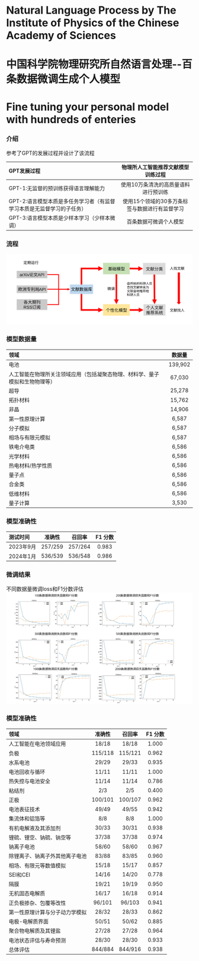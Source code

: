 # Natural Language Process by The Institute of Physics of the Chinese Academy of Sciences
# 中国科学院物理研究所自然语言处理--百条数据微调生成个人模型
# Fine tuning your personal model with hundreds of enteries

### 介绍
参考了GPT的发展过程并设计了该流程

| GPT发展过程| 物理所人工智能推荐文献模型训练过程 |
|:--------| :---------:|
| GPT-1:无监督的预训练获得语言理解能力 | 使用10万条清洗的高质量语料进行预训练 |
| GPT-2:语言模型本质是多任务学习者（有监督学习本质是无监督学习的子任务） | 使用15个领域的30多万条标签与数据进行有监督学习 |
| GPT-3:语言模型本质是少样本学习（少样本微调） | 百条数据可微调个人模型 |

### 流程
![物理所人工智能推荐文献系统模型工作过程](./fig/2.svg)

### 模型数据量
|领域|数据量|
|:--------| :---------:|
|电池|139,902|
|人工智能在物理所关注领域应用（包括凝聚态物理、材料学、量子模拟和生物物理等）|	67,030|
|超导|25,278|
|拓扑材料|15,762|
|非晶|14,906|
|第一性原理计算|6,587|
|分子模拟|6,587|
|相场与有限元模拟|6,587|
|铁电介电类|6,586|
|光学材料|6,586|
|热电材料/热学性质|6,586|
|量子点|6,586|
|合金类|6,586|
|低维材料|6,586|
|量子计算|3,530|

### 模型准确性
|测试时间|准确性|召回率|F1 分数|
|:--------| :---------:| :---------:| :---------:|
|2023年9月|257/259|257/264|0.983|
|2024年1月|536/539|536/548|0.986|

### 微调结果
不同数据量微调loss和F1分数评估
![不同数据量微调loss和F1分数评估](./fig/4.svg)

### 模型准确性
|领域|准确性|召回率|F1 分数|
|:--------| :---------:| :---------:| :---------:|
|人工智能在电池领域应用|18/18|18/18|1.000|
|负极|115/118|115/121|0.962|
|水系电池|29/29|29/33|0.935|
|电池回收与循环|11/11|11/11|1.000| 
|热失控与电池安全|11/14|11/14|0.786|
|粘结剂|2/3|2/5|0.400|
|正极|100/101|100/107|0.962|
|电池表征技术|49/49|49/55|0.942|
|集流体和铝箔等|8/8|8/8|1.000|
|有机电解液及其添加剂|30/33|30/31|0.938| 
|锂硫、锂空、钠硫、钠空等|37/38|37/38|0.974|
|钠离子电池|58/60|58/60|0.967|
|除锂离子、钠离子外其他离子电池|83/88|83/85|0.960|
|相场、有限元等数值模拟|15/18|15/17|0.857|
|SEI和CEI|14/16|14/20|0.778|
|隔膜|19/21|19/19|0.950|
|无机固态电解质|16/17|16/18|0.914|
|正负极掺杂、包覆等改性|96/101|96/103|0.941|
|第一性原理计算与分子动力学模拟|28/32|28/33|0.862|
|电极-电解质界面|50/51|50/62|0.885|
|聚合物电解质及其锂盐|27/28|27/28|0.964|
|电池状态评估与寿命预测|28/30|28/30|0.933|
|总体评估|844/884|844/916|0.938|


